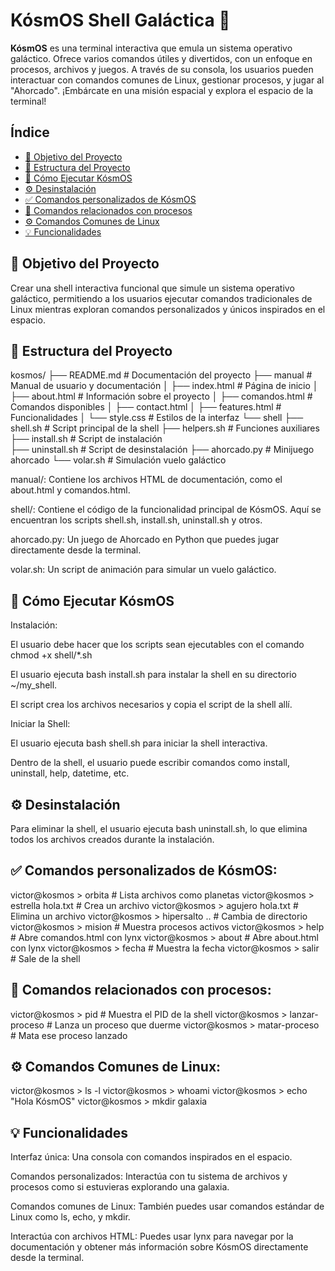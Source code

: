 # KósmOS Shell Galáctica 🚀

**KósmOS** es una terminal interactiva que emula un sistema operativo galáctico. Ofrece varios comandos útiles y divertidos, con un enfoque en procesos, archivos y juegos. A través de su consola, los usuarios pueden interactuar con comandos comunes de Linux, gestionar procesos, y jugar al "Ahorcado". ¡Embárcate en una misión espacial y explora el espacio de la terminal!

## Índice

- [🎯 Objetivo del Proyecto](#objetivo-del-proyecto)
- [📂 Estructura del Proyecto](#estructura-del-proyecto)
- [🚀 Cómo Ejecutar KósmOS](#cómo-ejecutar-kosmos)
- [⚙️ Desinstalación](#desinstalación)
- [✅ Comandos personalizados de KósmOS](#comandos-personalizados-kosmos)
- [🧬 Comandos relacionados con procesos](#comandos-relacionados-con-procesos)
- [⚙️ Comandos Comunes de Linux](#comandos-comunes-de-linux)
- [💡 Funcionalidades](#funcionalidades)


## 🎯 Objetivo del Proyecto

Crear una shell interactiva funcional que simule un sistema operativo galáctico, permitiendo a los usuarios ejecutar comandos tradicionales de Linux mientras exploran comandos personalizados y únicos inspirados en el espacio.


## 📂 Estructura del Proyecto

kosmos/
├── README.md                 # Documentación del proyecto
├── manual                    # Manual de usuario y documentación
│   ├── index.html            # Página de inicio
│   ├── about.html            # Información sobre el proyecto
│   ├── comandos.html         # Comandos disponibles
│   ├── contact.html
│   ├── features.html         # Funcionalidades
│   └── style.css             # Estilos de la interfaz
└── shell
    ├── shell.sh              # Script principal de la shell
    ├── helpers.sh            # Funciones auxiliares
    ├── install.sh            # Script de instalación            
    ├── uninstall.sh          # Script de desinstalación
    ├── ahorcado.py           # Minijuego ahorcado 
    └── volar.sh              # Simulación vuelo galáctico

manual/: Contiene los archivos HTML de documentación, como el about.html y comandos.html.

shell/: Contiene el código de la funcionalidad principal de KósmOS. Aquí se encuentran los scripts shell.sh, install.sh, uninstall.sh y otros.

ahorcado.py: Un juego de Ahorcado en Python que puedes jugar directamente desde la terminal.

volar.sh: Un script de animación para simular un vuelo galáctico.

## 🚀 Cómo Ejecutar KósmOS 

Instalación:

El usuario debe hacer que los scripts sean ejecutables con el comando
chmod +x shell/*.sh

El usuario ejecuta bash install.sh para instalar la shell en su directorio ~/my_shell.

El script crea los archivos necesarios y copia el script de la shell allí.

Iniciar la Shell:

El usuario ejecuta bash shell.sh para iniciar la shell interactiva.

Dentro de la shell, el usuario puede escribir comandos como install, uninstall, help, datetime, etc.

## ⚙️ Desinstalación

Para eliminar la shell, el usuario ejecuta bash uninstall.sh, lo que elimina todos los archivos creados durante la instalación.


## ✅ Comandos personalizados de KósmOS:
victor@kosmos > orbita              # Lista archivos como planetas
victor@kosmos > estrella hola.txt   # Crea un archivo
victor@kosmos > agujero hola.txt    # Elimina un archivo
victor@kosmos > hipersalto ..       # Cambia de directorio
victor@kosmos > mision              # Muestra procesos activos
victor@kosmos > help                # Abre comandos.html con lynx
victor@kosmos > about               # Abre about.html con lynx
victor@kosmos > fecha               # Muestra la fecha
victor@kosmos > salir               # Sale de la shell


## 🧬 Comandos relacionados con procesos:
victor@kosmos > pid                 # Muestra el PID de la shell
victor@kosmos > lanzar-proceso     # Lanza un proceso que duerme
victor@kosmos > matar-proceso      # Mata ese proceso lanzado

## ⚙️ Comandos Comunes de Linux:
victor@kosmos > ls -l
victor@kosmos > whoami
victor@kosmos > echo "Hola KósmOS"
victor@kosmos > mkdir galaxia


## 💡 Funcionalidades
Interfaz única: Una consola con comandos inspirados en el espacio.

Comandos personalizados: Interactúa con tu sistema de archivos y procesos como si estuvieras explorando una galaxia.

Comandos comunes de Linux: También puedes usar comandos estándar de Linux como ls, echo, y mkdir.

Interactúa con archivos HTML: Puedes usar lynx para navegar por la documentación y obtener más información sobre KósmOS directamente desde la terminal.

